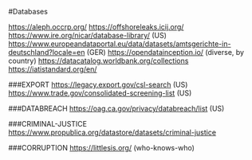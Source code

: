 #Databases

https://aleph.occrp.org/
https://offshoreleaks.icij.org/
https://www.ire.org/nicar/database-library/ (US)
https://www.europeandataportal.eu/data/datasets/amtsgerichte-in-deutschland?locale=en (GER)
https://opendatainception.io/ (diverse, by country)
https://datacatalog.worldbank.org/collections
https://iatistandard.org/en/

###EXPORT
https://legacy.export.gov/csl-search (US)
https://www.trade.gov/consolidated-screening-list (US)

###DATABREACH
https://oag.ca.gov/privacy/databreach/list (US)

###CRIMINAL-JUSTICE
https://www.propublica.org/datastore/datasets/criminal-justice

###CORRUPTION
https://littlesis.org/ (who-knows-who)
